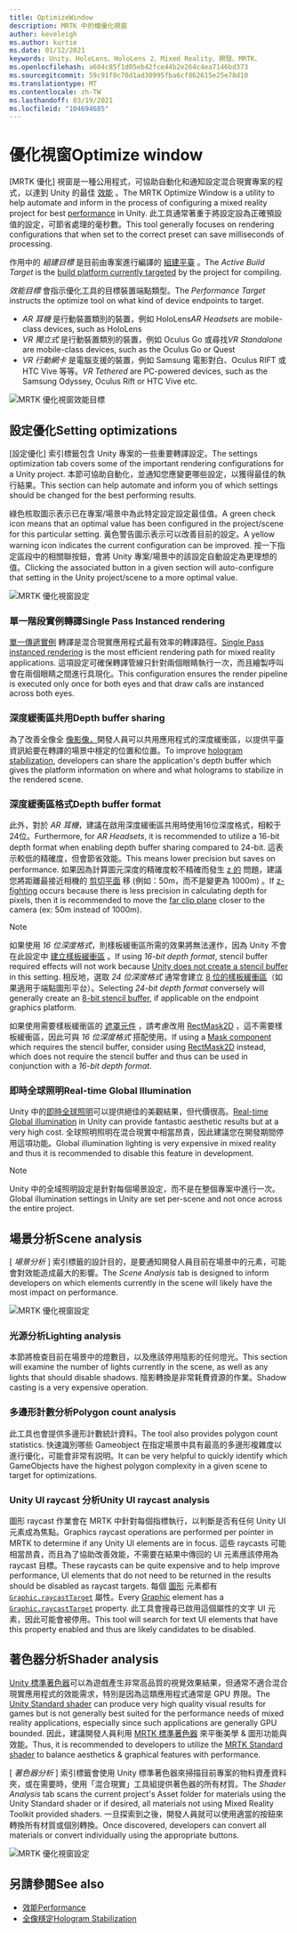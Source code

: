 ```yaml
---
title: OptimizeWindow
description: MRTK 中的檔優化視窗
author: keveleigh
ms.author: kurtie
ms.date: 01/12/2021
keywords: Unity、HoloLens、HoloLens 2、Mixed Reality、開發、MRTK、
ms.openlocfilehash: a604c85f1d05eb42fce44b2e264c4ea7146bd373
ms.sourcegitcommit: 59c91f8c70d1ad30995fba6cf862615e25e78d10
ms.translationtype: MT
ms.contentlocale: zh-TW
ms.lasthandoff: 03/19/2021
ms.locfileid: "104694685"
---
```

# <a name="optimize-window"></a><span data-ttu-id="cf899-104">優化視窗</span><span class="sxs-lookup"><span data-stu-id="cf899-104">Optimize window</span></span>

<span data-ttu-id="cf899-105">[MRTK 優化] 視窗是一種公用程式，可協助自動化和通知設定混合現實專案的程式，以達到 Unity 的最佳 [效能](../../Performance/PerfGettingStarted.md) 。</span><span class="sxs-lookup"><span data-stu-id="cf899-105">The MRTK Optimize Window is a utility to help automate and inform in the process of configuring a mixed reality project for best [performance](../../Performance/PerfGettingStarted.md) in Unity.</span></span> <span data-ttu-id="cf899-106">此工具通常著重于將設定設為正確預設值的設定，可節省處理的毫秒數。</span><span class="sxs-lookup"><span data-stu-id="cf899-106">This tool generally focuses on rendering configurations that when set to the correct preset can save milliseconds of processing.</span></span>

<span data-ttu-id="cf899-107">作用中的 *組建目標* 是目前由專案進行編譯的 [組建平臺](https://docs.unity3d.com/Manual/BuildSettings.html) 。</span><span class="sxs-lookup"><span data-stu-id="cf899-107">The *Active Build Target* is the [build platform currently targeted](https://docs.unity3d.com/Manual/BuildSettings.html) by the project for compiling.</span></span>

<span data-ttu-id="cf899-108">*效能目標* 會指示優化工具的目標裝置端點類型。</span><span class="sxs-lookup"><span data-stu-id="cf899-108">The *Performance Target* instructs the optimize tool on what kind of device endpoints to target.</span></span>

- <span data-ttu-id="cf899-109">*AR 耳機* 是行動裝置類別的裝置，例如 HoloLens</span><span class="sxs-lookup"><span data-stu-id="cf899-109">*AR Headsets* are mobile-class devices, such as HoloLens</span></span>
- <span data-ttu-id="cf899-110">*VR 獨立式* 是行動裝置類別的裝置，例如 Oculus Go 或尋找</span><span class="sxs-lookup"><span data-stu-id="cf899-110">*VR Standalone* are mobile-class devices, such as the Oculus Go or Quest</span></span>
- <span data-ttu-id="cf899-111">*VR 行動網卡* 是電腦支援的裝置，例如 Samsung 電影對白、Oculus RIFT 或 HTC Vive 等等。</span><span class="sxs-lookup"><span data-stu-id="cf899-111">*VR Tethered* are PC-powered devices, such as the Samsung Odyssey, Oculus Rift or HTC Vive etc.</span></span>

![MRTK 優化視窗效能目標](../Images/Performance/OptimizeWindowPerformanceTarget.jpg)

## <a name="setting-optimizations"></a><span data-ttu-id="cf899-113">設定優化</span><span class="sxs-lookup"><span data-stu-id="cf899-113">Setting optimizations</span></span>

<span data-ttu-id="cf899-114">[設定優化] 索引標籤包含 Unity 專案的一些重要轉譯設定。</span><span class="sxs-lookup"><span data-stu-id="cf899-114">The settings optimization tab covers some of the important rendering configurations for a Unity project.</span></span> <span data-ttu-id="cf899-115">本節可協助自動化，並通知您應變更哪些設定，以獲得最佳的執行結果。</span><span class="sxs-lookup"><span data-stu-id="cf899-115">This section can help automate and inform you of which settings should be changed for the best performing results.</span></span>

<span data-ttu-id="cf899-116">綠色核取圖示表示已在專案/場景中為此特定設定設定最佳值。</span><span class="sxs-lookup"><span data-stu-id="cf899-116">A green check icon means that an optimal value has been configured in the project/scene for this particular setting.</span></span> <span data-ttu-id="cf899-117">黃色警告圖示表示可以改善目前的設定。</span><span class="sxs-lookup"><span data-stu-id="cf899-117">A yellow warning icon indicates the current configuration can be improved.</span></span> <span data-ttu-id="cf899-118">按一下指定區段中的相關聯按鈕，會將 Unity 專案/場景中的該設定自動設定為更理想的值。</span><span class="sxs-lookup"><span data-stu-id="cf899-118">Clicking the associated button in a given section will auto-configure that setting in the Unity project/scene to a more optimal value.</span></span>

![MRTK 優化視窗設定](../Images/Performance/OptimizeWindow_Settings.png)

### <a name="single-pass-instanced-rendering"></a><span data-ttu-id="cf899-120">單一階段實例轉譯</span><span class="sxs-lookup"><span data-stu-id="cf899-120">Single Pass Instanced rendering</span></span>

<span data-ttu-id="cf899-121">[單一傳遞實例](https://docs.unity3d.com/Manual/SinglePassInstancing.html) 轉譯是混合現實應用程式最有效率的轉譯路徑。</span><span class="sxs-lookup"><span data-stu-id="cf899-121">[Single Pass instanced rendering](https://docs.unity3d.com/Manual/SinglePassInstancing.html) is the most efficient rendering path for mixed reality applications.</span></span> <span data-ttu-id="cf899-122">這項設定可確保轉譯管線只針對兩個眼睛執行一次，而且繪製呼叫會在兩個眼睛之間進行具現化。</span><span class="sxs-lookup"><span data-stu-id="cf899-122">This configuration ensures the render pipeline is executed only once for both eyes and that draw calls are instanced across both eyes.</span></span>

### <a name="depth-buffer-sharing"></a><span data-ttu-id="cf899-123">深度緩衝區共用</span><span class="sxs-lookup"><span data-stu-id="cf899-123">Depth buffer sharing</span></span>

<span data-ttu-id="cf899-124">為了改善全像全 [像影像，](../../Performance/hologram-Stabilization.md)開發人員可以共用應用程式的深度緩衝區，以提供平臺資訊給要在轉譯的場景中穩定的位置和位置。</span><span class="sxs-lookup"><span data-stu-id="cf899-124">To improve [hologram stabilization](../../Performance/hologram-Stabilization.md), developers can share the application's depth buffer which gives the platform information on where and what holograms to stabilize in the rendered scene.</span></span>

### <a name="depth-buffer-format"></a><span data-ttu-id="cf899-125">深度緩衝區格式</span><span class="sxs-lookup"><span data-stu-id="cf899-125">Depth buffer format</span></span>

<span data-ttu-id="cf899-126">此外，對於 *AR 耳機*，建議在啟用深度緩衝區共用時使用16位深度格式，相較于24位。</span><span class="sxs-lookup"><span data-stu-id="cf899-126">Furthermore, for *AR Headsets*, it is recommended to utilize a 16-bit depth format when enabling depth buffer sharing compared to 24-bit.</span></span> <span data-ttu-id="cf899-127">這表示較低的精確度，但會節省效能。</span><span class="sxs-lookup"><span data-stu-id="cf899-127">This means lower precision but saves on performance.</span></span> <span data-ttu-id="cf899-128">如果因為計算圖元深度的精確度較不精確而發生 [z 的](https://en.wikipedia.org/wiki/Z-fighting) 問題，建議您將距離最接近相機的 [剪切平面](https://docs.unity3d.com/Manual/class-Camera.html) 移 (例如：50m，而不是變更為 1000m) 。</span><span class="sxs-lookup"><span data-stu-id="cf899-128">If [z-fighting](https://en.wikipedia.org/wiki/Z-fighting) occurs because there is less precision in calculating depth for pixels, then it is recommended to move the [far clip plane](https://docs.unity3d.com/Manual/class-Camera.html) closer to the camera (ex: 50m instead of 1000m).</span></span>

> [!NOTE]
> <span data-ttu-id="cf899-129">如果使用 *16 位深度格式*，則樣板緩衝區所需的效果將無法運作，因為 Unity 不會在此設定中 [建立樣板緩衝區](https://docs.unity3d.com/ScriptReference/RenderTexture-depth.html) 。</span><span class="sxs-lookup"><span data-stu-id="cf899-129">If using *16-bit depth format*, stencil buffer required effects will not work because [Unity does not create a stencil buffer](https://docs.unity3d.com/ScriptReference/RenderTexture-depth.html) in this setting.</span></span> <span data-ttu-id="cf899-130">相反地，選取 *24 位深度格式* 通常會建立 [8 位的樣板緩衝區](https://docs.unity3d.com/Manual/SL-Stencil.html)（如果適用于端點圖形平台）。</span><span class="sxs-lookup"><span data-stu-id="cf899-130">Selecting *24-bit depth format* conversely will generally create an [8-bit stencil buffer](https://docs.unity3d.com/Manual/SL-Stencil.html), if applicable on the endpoint graphics platform.</span></span>
>
> <span data-ttu-id="cf899-131">如果使用需要樣板緩衝區的 [遮罩元件](https://docs.unity3d.com/Manual/script-Mask.html) ，請考慮改用 [RectMask2D](https://docs.unity3d.com/Manual/script-RectMask2D.html) ，這不需要樣板緩衝區，因此可與 *16 位深度格式* 搭配使用。</span><span class="sxs-lookup"><span data-stu-id="cf899-131">If using a [Mask component](https://docs.unity3d.com/Manual/script-Mask.html) which requires the stencil buffer, consider using [RectMask2D](https://docs.unity3d.com/Manual/script-RectMask2D.html) instead, which does not require the stencil buffer and thus can be used in conjunction with a *16-bit depth format*.</span></span>

### <a name="real-time-global-illumination"></a><span data-ttu-id="cf899-132">即時全球照明</span><span class="sxs-lookup"><span data-stu-id="cf899-132">Real-time Global Illumination</span></span>

<span data-ttu-id="cf899-133">Unity 中的[即時全球照明](https://docs.unity3d.com/Manual/GIIntro.html)可以提供絕佳的美觀結果，但代價很高。</span><span class="sxs-lookup"><span data-stu-id="cf899-133">[Real-time Global illumination](https://docs.unity3d.com/Manual/GIIntro.html) in Unity can provide fantastic aesthetic results but at a very high cost.</span></span> <span data-ttu-id="cf899-134">全球照明照明在混合現實中相當昂貴，因此建議您在開發期間停用這項功能。</span><span class="sxs-lookup"><span data-stu-id="cf899-134">Global illumination lighting is very expensive in mixed reality and thus it is recommended to disable this feature in development.</span></span>

> [!NOTE]
> <span data-ttu-id="cf899-135">Unity 中的全域照明設定是針對每個場景設定，而不是在整個專案中進行一次。</span><span class="sxs-lookup"><span data-stu-id="cf899-135">Global illumination settings in Unity are set per-scene and not once across the entire project.</span></span>

## <a name="scene-analysis"></a><span data-ttu-id="cf899-136">場景分析</span><span class="sxs-lookup"><span data-stu-id="cf899-136">Scene analysis</span></span>

<span data-ttu-id="cf899-137">[ *場景分析* ] 索引標籤的設計目的，是要通知開發人員目前在場景中的元素，可能會對效能造成最大的影響。</span><span class="sxs-lookup"><span data-stu-id="cf899-137">The *Scene Analysis* tab is designed to inform developers on which elements currently in the scene will likely have the most impact on performance.</span></span>

![MRTK 優化視窗設定](../Images/Performance/OptimizeWindow_SceneAnalysis.png)

### <a name="lighting-analysis"></a><span data-ttu-id="cf899-139">光源分析</span><span class="sxs-lookup"><span data-stu-id="cf899-139">Lighting analysis</span></span>

<span data-ttu-id="cf899-140">本節將檢查目前在場景中的燈數目，以及應該停用陰影的任何燈光。</span><span class="sxs-lookup"><span data-stu-id="cf899-140">This section will examine the number of lights currently in the scene, as well as any lights that should disable shadows.</span></span> <span data-ttu-id="cf899-141">陰影轉換是非常耗費資源的作業。</span><span class="sxs-lookup"><span data-stu-id="cf899-141">Shadow casting is a very expensive operation.</span></span>

### <a name="polygon-count-analysis"></a><span data-ttu-id="cf899-142">多邊形計數分析</span><span class="sxs-lookup"><span data-stu-id="cf899-142">Polygon count analysis</span></span>

<span data-ttu-id="cf899-143">此工具也會提供多邊形計數統計資料。</span><span class="sxs-lookup"><span data-stu-id="cf899-143">The tool also provides polygon count statistics.</span></span> <span data-ttu-id="cf899-144">快速識別哪些 Gameobject 在指定場景中具有最高的多邊形複雜度以進行優化，可能會非常有説明。</span><span class="sxs-lookup"><span data-stu-id="cf899-144">It can be very helpful to quickly identify which GameObjects have the highest polygon complexity in a given scene to target for optimizations.</span></span>

### <a name="unity-ui-raycast-analysis"></a><span data-ttu-id="cf899-145">Unity UI raycast 分析</span><span class="sxs-lookup"><span data-stu-id="cf899-145">Unity UI raycast analysis</span></span>

<span data-ttu-id="cf899-146">圖形 raycast 作業會在 MRTK 中針對每個指標執行，以判斷是否有任何 Unity UI 元素成為焦點。</span><span class="sxs-lookup"><span data-stu-id="cf899-146">Graphics raycast operations are performed per pointer in MRTK to determine if any Unity UI elements are in focus.</span></span> <span data-ttu-id="cf899-147">這些 raycasts 可能相當昂貴，而且為了協助改善效能，不需要在結果中傳回的 UI 元素應該停用為 raycast 目標。</span><span class="sxs-lookup"><span data-stu-id="cf899-147">These raycasts can be quite expensive and to help improve performance, UI elements that do not need to be returned in the results should be disabled as raycast targets.</span></span> <span data-ttu-id="cf899-148">每個 [圖形](https://docs.unity3d.com/2018.4/Documentation/ScriptReference/UI.Graphic.html) 元素都有 [`Graphic.raycastTarget`](https://docs.unity3d.com/2018.4/Documentation/ScriptReference/UI.Graphic-raycastTarget.html) 屬性。</span><span class="sxs-lookup"><span data-stu-id="cf899-148">Every [Graphic](https://docs.unity3d.com/2018.4/Documentation/ScriptReference/UI.Graphic.html) element has a [`Graphic.raycastTarget`](https://docs.unity3d.com/2018.4/Documentation/ScriptReference/UI.Graphic-raycastTarget.html) property.</span></span> <span data-ttu-id="cf899-149">此工具會搜尋已啟用這個屬性的文字 UI 元素，因此可能會被停用。</span><span class="sxs-lookup"><span data-stu-id="cf899-149">This tool will search for text UI elements that have this property enabled and thus are likely candidates to be disabled.</span></span>

## <a name="shader-analysis"></a><span data-ttu-id="cf899-150">著色器分析</span><span class="sxs-lookup"><span data-stu-id="cf899-150">Shader analysis</span></span>

<span data-ttu-id="cf899-151">[Unity 標準著色器](https://docs.unity3d.com/Manual/shader-StandardShader.html)可以為遊戲產生非常高品質的視覺效果結果，但通常不適合混合現實應用程式的效能需求，特別是因為這類應用程式通常是 GPU 界限。</span><span class="sxs-lookup"><span data-stu-id="cf899-151">The [Unity Standard shader](https://docs.unity3d.com/Manual/shader-StandardShader.html) can produce very high quality visual results for games but is not generally best suited for the performance needs of mixed reality applications, especially since such applications are generally GPU bounded.</span></span> <span data-ttu-id="cf899-152">因此，建議開發人員利用 [MRTK 標準著色器](../README_MRTKStandardShader.md) 來平衡美學 & 圖形功能與效能。</span><span class="sxs-lookup"><span data-stu-id="cf899-152">Thus, it is recommended to developers to utilize the [MRTK Standard shader](../README_MRTKStandardShader.md) to balance aesthetics & graphical features with performance.</span></span>

<span data-ttu-id="cf899-153">[ *著色器分析* ] 索引標籤會使用 Unity 標準著色器來掃描目前專案的物料資產資料夾，或在需要時，使用「混合現實」工具組提供著色器的所有材質。</span><span class="sxs-lookup"><span data-stu-id="cf899-153">The *Shader Analysis* tab scans the current project's Asset folder for materials using the Unity Standard shader or if desired, all materials not using Mixed Reality Toolkit provided shaders.</span></span> <span data-ttu-id="cf899-154">一旦探索到之後，開發人員就可以使用適當的按鈕來轉換所有材質或個別轉換。</span><span class="sxs-lookup"><span data-stu-id="cf899-154">Once discovered, developers can convert all materials or convert individually using the appropriate buttons.</span></span>

![MRTK 優化視窗設定](../Images/Performance/OptimizeWindow_ShaderAnalysis.png)

## <a name="see-also"></a><span data-ttu-id="cf899-156">另請參閱</span><span class="sxs-lookup"><span data-stu-id="cf899-156">See also</span></span>

- [<span data-ttu-id="cf899-157">效能</span><span class="sxs-lookup"><span data-stu-id="cf899-157">Performance</span></span>](../../Performance//PerfGettingStarted.md)
- [<span data-ttu-id="cf899-158">全像穩定</span><span class="sxs-lookup"><span data-stu-id="cf899-158">Hologram Stabilization</span></span>](../../Performance/hologram-stabilization.md)
